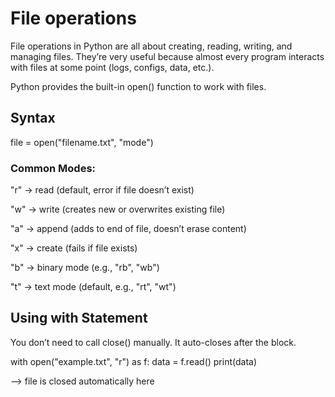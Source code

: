 # File operations

File operations in Python are all about creating, reading, writing, and managing files. They’re very useful because almost every program interacts with files at some point (logs, configs, data, etc.). <br>

Python provides the built-in open() function to work with files.

## Syntax
file = open("filename.txt", "mode")

### Common Modes:

"r" → read (default, error if file doesn’t exist)

"w" → write (creates new or overwrites existing file)

"a" → append (adds to end of file, doesn’t erase content)

"x" → create (fails if file exists)

"b" → binary mode (e.g., "rb", "wb")

"t" → text mode (default, e.g., "rt", "wt")

## Using with Statement

You don’t need to call close() manually. It auto-closes after the block.

with open("example.txt", "r") as f:
    data = f.read()
    print(data)

--> file is closed automatically here